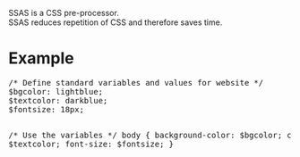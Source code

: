 SSAS is a CSS pre-processor.
<br>
SSAS reduces repetition of CSS and therefore saves time.
<h1>Example</h1>
<pre>
/* Define standard variables and values for website */
$bgcolor: lightblue;
$textcolor: darkblue;
$fontsize: 18px;

/* Use the variables */
body {
  background-color: $bgcolor;
  color: $textcolor;
  font-size: $fontsize;
}
</pre>
